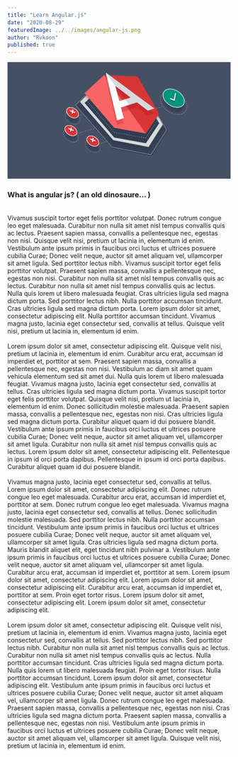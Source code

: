 ```yaml
---
title: "Learn Angular.js"
date: "2020-08-29"
featuredImage: ../../images/angular-js.png
author: "Rvkoon"
published: true
---
```


<img src="../../images/angular-js.png"/>
<br>

### What is angular js? ( an old dinosaure... )

<br>
Vivamus suscipit tortor eget felis porttitor volutpat. Donec rutrum congue leo eget malesuada. Curabitur non nulla sit amet nisl tempus convallis quis ac lectus. Praesent sapien massa, convallis a pellentesque nec, egestas non nisi. Quisque velit nisi, pretium ut lacinia in, elementum id enim. Vestibulum ante ipsum primis in faucibus orci luctus et ultrices posuere cubilia Curae; Donec velit neque, auctor sit amet aliquam vel, ullamcorper sit amet ligula. Sed porttitor lectus nibh. Vivamus suscipit tortor eget felis porttitor volutpat. Praesent sapien massa, convallis a pellentesque nec, egestas non nisi. Curabitur non nulla sit amet nisl tempus convallis quis ac lectus. Curabitur non nulla sit amet nisl tempus convallis quis ac lectus. Nulla quis lorem ut libero malesuada feugiat. Cras ultricies ligula sed magna dictum porta. Sed porttitor lectus nibh. Nulla porttitor accumsan tincidunt. Cras ultricies ligula sed magna dictum porta. Lorem ipsum dolor sit amet, consectetur adipiscing elit. Nulla porttitor accumsan tincidunt. Vivamus magna justo, lacinia eget consectetur sed, convallis at tellus. Quisque velit nisi, pretium ut lacinia in, elementum id enim.
<br><br>
Lorem ipsum dolor sit amet, consectetur adipiscing elit. Quisque velit nisi, pretium ut lacinia in, elementum id enim. Curabitur arcu erat, accumsan id imperdiet et, porttitor at sem. Praesent sapien massa, convallis a pellentesque nec, egestas non nisi. Vestibulum ac diam sit amet quam vehicula elementum sed sit amet dui. Nulla quis lorem ut libero malesuada feugiat. Vivamus magna justo, lacinia eget consectetur sed, convallis at tellus. Cras ultricies ligula sed magna dictum porta. Vivamus suscipit tortor eget felis porttitor volutpat. Quisque velit nisi, pretium ut lacinia in, elementum id enim. Donec sollicitudin molestie malesuada. Praesent sapien massa, convallis a pellentesque nec, egestas non nisi. Cras ultricies ligula sed magna dictum porta. Curabitur aliquet quam id dui posuere blandit. Vestibulum ante ipsum primis in faucibus orci luctus et ultrices posuere cubilia Curae; Donec velit neque, auctor sit amet aliquam vel, ullamcorper sit amet ligula. Curabitur non nulla sit amet nisl tempus convallis quis ac lectus. Lorem ipsum dolor sit amet, consectetur adipiscing elit. Pellentesque in ipsum id orci porta dapibus. Pellentesque in ipsum id orci porta dapibus. Curabitur aliquet quam id dui posuere blandit.
<br><br>
Vivamus magna justo, lacinia eget consectetur sed, convallis at tellus. Lorem ipsum dolor sit amet, consectetur adipiscing elit. Donec rutrum congue leo eget malesuada. Curabitur arcu erat, accumsan id imperdiet et, porttitor at sem. Donec rutrum congue leo eget malesuada. Vivamus magna justo, lacinia eget consectetur sed, convallis at tellus. Donec sollicitudin molestie malesuada. Sed porttitor lectus nibh. Nulla porttitor accumsan tincidunt. Vestibulum ante ipsum primis in faucibus orci luctus et ultrices posuere cubilia Curae; Donec velit neque, auctor sit amet aliquam vel, ullamcorper sit amet ligula. Cras ultricies ligula sed magna dictum porta. Mauris blandit aliquet elit, eget tincidunt nibh pulvinar a. Vestibulum ante ipsum primis in faucibus orci luctus et ultrices posuere cubilia Curae; Donec velit neque, auctor sit amet aliquam vel, ullamcorper sit amet ligula. Curabitur arcu erat, accumsan id imperdiet et, porttitor at sem. Lorem ipsum dolor sit amet, consectetur adipiscing elit. Lorem ipsum dolor sit amet, consectetur adipiscing elit. Curabitur arcu erat, accumsan id imperdiet et, porttitor at sem. Proin eget tortor risus. Lorem ipsum dolor sit amet, consectetur adipiscing elit. Lorem ipsum dolor sit amet, consectetur adipiscing elit.
<br><br>
Lorem ipsum dolor sit amet, consectetur adipiscing elit. Quisque velit nisi, pretium ut lacinia in, elementum id enim. Vivamus magna justo, lacinia eget consectetur sed, convallis at tellus. Sed porttitor lectus nibh. Sed porttitor lectus nibh. Curabitur non nulla sit amet nisl tempus convallis quis ac lectus. Curabitur non nulla sit amet nisl tempus convallis quis ac lectus. Nulla porttitor accumsan tincidunt. Cras ultricies ligula sed magna dictum porta. Nulla quis lorem ut libero malesuada feugiat. Proin eget tortor risus. Nulla porttitor accumsan tincidunt. Lorem ipsum dolor sit amet, consectetur adipiscing elit. Vestibulum ante ipsum primis in faucibus orci luctus et ultrices posuere cubilia Curae; Donec velit neque, auctor sit amet aliquam vel, ullamcorper sit amet ligula. Donec rutrum congue leo eget malesuada. Praesent sapien massa, convallis a pellentesque nec, egestas non nisi. Cras ultricies ligula sed magna dictum porta. Praesent sapien massa, convallis a pellentesque nec, egestas non nisi. Vestibulum ante ipsum primis in faucibus orci luctus et ultrices posuere cubilia Curae; Donec velit neque, auctor sit amet aliquam vel, ullamcorper sit amet ligula. Quisque velit nisi, pretium ut lacinia in, elementum id enim.
